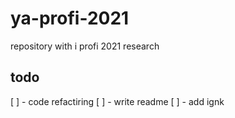 # ya-profi-2021

repository with i profi 2021 research

## todo
[ ] - code refactiring
[ ] - write readme
[ ] - add ignk